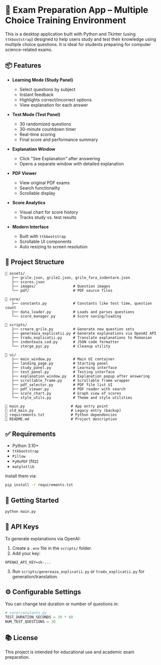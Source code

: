 # 🧠 Exam Preparation App – Multiple Choice Training Environment

This is a desktop application built with Python and Tkinter (using `ttkbootstrap`) designed to help users study and test their knowledge using multiple choice questions. It is ideal for students preparing for computer science-related exams.

## 📦 Features

- **Learning Mode (Study Panel)**  
  - Select questions by subject  
  - Instant feedback  
  - Highlights correct/incorrect options  
  - View explanation for each answer  

- **Test Mode (Test Panel)**  
  - 30 randomized questions  
  - 30-minute countdown timer  
  - Real-time scoring  
  - Final score and performance summary  

- **Explanation Window**  
  - Click "See Explanation" after answering  
  - Opens a separate window with detailed explanation  

- **PDF Viewer**  
  - View original PDF exams  
  - Search functionality  
  - Scrollable display  

- **Score Analytics**  
  - Visual chart for score history  
  - Tracks study vs. test results  

- **Modern Interface**  
  - Built with `ttkbootstrap`  
  - Scrollable UI components  
  - Auto resizing to screen resolution  

## 📁 Project Structure

```
📂 assets/
   ├── grile.json, grile2.json, grile_fara_indentare.json
   ├── scores.json
   ├── images/                 # Question images
   └── pdf/                    # PDF source files

📂 core/
   ├── constants.py            # Constants like test time, question count
   ├── data_loader.py          # Loads and parses questions
   └── score_manager.py        # Score saving/loading

📂 scripts/
   ├── creare_grile.py         # Generate new question sets
   ├── genereaza_explicatii.py # Generate explanations via OpenAI API
   ├── tradu_explicatii.py     # Translate explanations to Romanian
   ├── indenteaza_cod.py       # JSON code formatter
   └── sterge_pyc.py           # Cleanup utility

📂 ui/
   ├── main_window.py          # Main UI container
   ├── landing_page.py         # Starting panel
   ├── study_panel.py          # Learning interface
   ├── test_panel.py           # Testing interface
   ├── explanation_window.py   # Explanation popup after answering
   ├── scrollable_frame.py     # Scrollable frame wrapper
   ├── pdf_selector.py         # PDF file list UI
   ├── pdf_viewer.py           # PDF reader with search
   ├── score_chart.py          # Graph view of scores
   └── style_utils.py          # Theme and style utilities

📄 main.py                     # App entry point
📄 old_main.py                 # Legacy entry (backup)
📄 requirements.txt            # Python dependencies
📄 README.md                   # Project description
```

## ✅ Requirements

- Python 3.10+
- `ttkbootstrap`
- `Pillow`
- `PyMuPDF` (fitz)
- `matplotlib`


Install them via:

```bash
pip install -r requirements.txt
```

## 🚀 Getting Started

```bash
python main.py
```

## 🔐 API Keys

To generate explanations via OpenAI:
1. Create a `.env` file in the `scripts/` folder.
2. Add your key:

```
OPENAI_API_KEY=sk-...
```

3. Run `scripts/genereaza_explicatii.py` or `tradu_explicatii.py` for generation/translation.

## ⚙️ Configurable Settings

You can change test duration or number of questions in:

```python
# core/constants.py
TEST_DURATION_SECONDS = 30 * 60
NUM_TEST_QUESTIONS = 30
```

## 📚 License

This project is intended for educational use and academic exam preparation.
